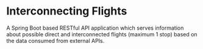 # Interconnecting Flights

A Spring Boot based RESTful API application which serves information about possible direct and interconnected flights (maximum 1 stop) based on the data consumed from external APIs.
